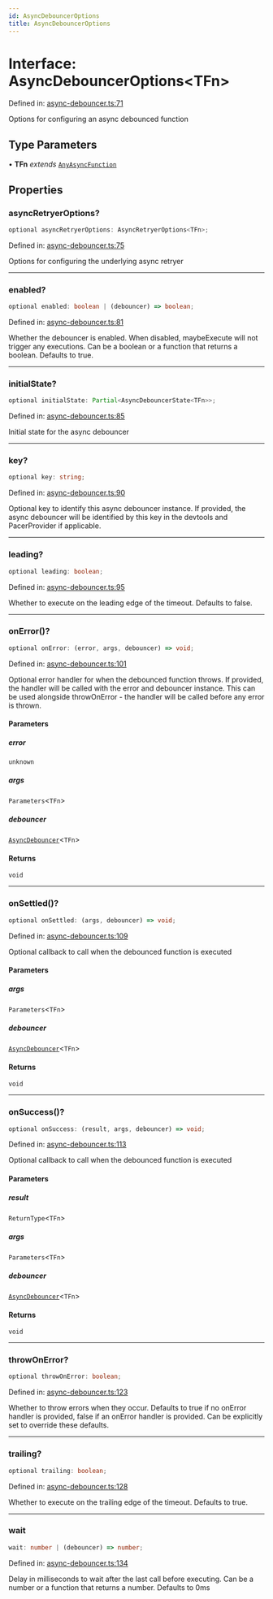 ```yaml
---
id: AsyncDebouncerOptions
title: AsyncDebouncerOptions
---
```


<!-- DO NOT EDIT: this page is autogenerated from the type comments -->

# Interface: AsyncDebouncerOptions\<TFn\>

Defined in: [async-debouncer.ts:71](https://github.com/TanStack/pacer/blob/main/packages/pacer/src/async-debouncer.ts#L71)

Options for configuring an async debounced function

## Type Parameters

• **TFn** *extends* [`AnyAsyncFunction`](../../type-aliases/anyasyncfunction.md)

## Properties

### asyncRetryerOptions?

```ts
optional asyncRetryerOptions: AsyncRetryerOptions<TFn>;
```

Defined in: [async-debouncer.ts:75](https://github.com/TanStack/pacer/blob/main/packages/pacer/src/async-debouncer.ts#L75)

Options for configuring the underlying async retryer

***

### enabled?

```ts
optional enabled: boolean | (debouncer) => boolean;
```

Defined in: [async-debouncer.ts:81](https://github.com/TanStack/pacer/blob/main/packages/pacer/src/async-debouncer.ts#L81)

Whether the debouncer is enabled. When disabled, maybeExecute will not trigger any executions.
Can be a boolean or a function that returns a boolean.
Defaults to true.

***

### initialState?

```ts
optional initialState: Partial<AsyncDebouncerState<TFn>>;
```

Defined in: [async-debouncer.ts:85](https://github.com/TanStack/pacer/blob/main/packages/pacer/src/async-debouncer.ts#L85)

Initial state for the async debouncer

***

### key?

```ts
optional key: string;
```

Defined in: [async-debouncer.ts:90](https://github.com/TanStack/pacer/blob/main/packages/pacer/src/async-debouncer.ts#L90)

Optional key to identify this async debouncer instance.
If provided, the async debouncer will be identified by this key in the devtools and PacerProvider if applicable.

***

### leading?

```ts
optional leading: boolean;
```

Defined in: [async-debouncer.ts:95](https://github.com/TanStack/pacer/blob/main/packages/pacer/src/async-debouncer.ts#L95)

Whether to execute on the leading edge of the timeout.
Defaults to false.

***

### onError()?

```ts
optional onError: (error, args, debouncer) => void;
```

Defined in: [async-debouncer.ts:101](https://github.com/TanStack/pacer/blob/main/packages/pacer/src/async-debouncer.ts#L101)

Optional error handler for when the debounced function throws.
If provided, the handler will be called with the error and debouncer instance.
This can be used alongside throwOnError - the handler will be called before any error is thrown.

#### Parameters

##### error

`unknown`

##### args

`Parameters`\<`TFn`\>

##### debouncer

[`AsyncDebouncer`](../../classes/asyncdebouncer.md)\<`TFn`\>

#### Returns

`void`

***

### onSettled()?

```ts
optional onSettled: (args, debouncer) => void;
```

Defined in: [async-debouncer.ts:109](https://github.com/TanStack/pacer/blob/main/packages/pacer/src/async-debouncer.ts#L109)

Optional callback to call when the debounced function is executed

#### Parameters

##### args

`Parameters`\<`TFn`\>

##### debouncer

[`AsyncDebouncer`](../../classes/asyncdebouncer.md)\<`TFn`\>

#### Returns

`void`

***

### onSuccess()?

```ts
optional onSuccess: (result, args, debouncer) => void;
```

Defined in: [async-debouncer.ts:113](https://github.com/TanStack/pacer/blob/main/packages/pacer/src/async-debouncer.ts#L113)

Optional callback to call when the debounced function is executed

#### Parameters

##### result

`ReturnType`\<`TFn`\>

##### args

`Parameters`\<`TFn`\>

##### debouncer

[`AsyncDebouncer`](../../classes/asyncdebouncer.md)\<`TFn`\>

#### Returns

`void`

***

### throwOnError?

```ts
optional throwOnError: boolean;
```

Defined in: [async-debouncer.ts:123](https://github.com/TanStack/pacer/blob/main/packages/pacer/src/async-debouncer.ts#L123)

Whether to throw errors when they occur.
Defaults to true if no onError handler is provided, false if an onError handler is provided.
Can be explicitly set to override these defaults.

***

### trailing?

```ts
optional trailing: boolean;
```

Defined in: [async-debouncer.ts:128](https://github.com/TanStack/pacer/blob/main/packages/pacer/src/async-debouncer.ts#L128)

Whether to execute on the trailing edge of the timeout.
Defaults to true.

***

### wait

```ts
wait: number | (debouncer) => number;
```

Defined in: [async-debouncer.ts:134](https://github.com/TanStack/pacer/blob/main/packages/pacer/src/async-debouncer.ts#L134)

Delay in milliseconds to wait after the last call before executing.
Can be a number or a function that returns a number.
Defaults to 0ms
